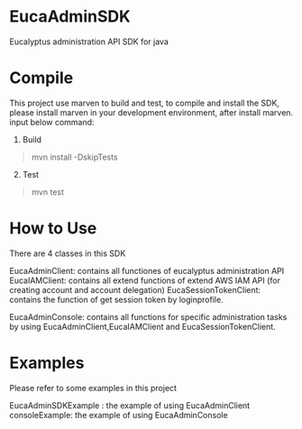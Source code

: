 EucaAdminSDK
============

Eucalyptus administration API SDK for java


Compile
========
This project use marven to build and test, to compile and install the SDK, please install marven in your development
environment, after install marven. input below command:

1) Build

>mvn install -DskipTests

2) Test

>mvn test

How to Use
==========

There are 4 classes in this SDK

EucaAdminClient:         contains all functiones of eucalyptus administration API
EucaIAMClient:           contains all extend functions of extend AWS IAM API (for creating account and account delegation)
EucaSessionTokenClient:  contains the function of get session token by loginprofile. 

EucaAdminConsole:        contains all functions for specific administration tasks by using EucaAdminClient,EucaIAMClient and EucaSessionTokenClient.


Examples
=========

Please refer to some examples in this project

EucaAdminSDKExample :  the example of using EucaAdminClient
consoleExample:        the example of using EucaAdminConsole
